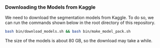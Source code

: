 ### Downloading the Models from Kaggle

We need to download the segmentation models from Kaggle. To do so, we can run the commands shown below in the root directory
of this repository.

```bash
bash bin/download_models.sh && bash bin/make_model_pack.sh
```

The size of the models is about 80 GB, so the download may take a while.
